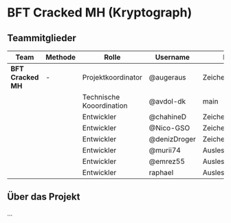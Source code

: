 # BFT Cracked MH (Kryptograph)

## Teammitglieder

| Team    	| Methode 	|Rolle		|Username	|Branch		|
| ----------- 	| ----------- 	|-----------		|-----------	|-----------	|
|**BFT Cracked MH**	|-|Projektkoordinator|@augeraus|ZeichenAusgeben|
|   		|  |Technische Kooordination|@avdol-dk|main|
|   		| |Entwickler|@chahineD|ZeichenErsetzen|
|   		| |Entwickler|@Nico-GSO|ZeichenEntfernen|
|   		| |Entwickler|@denizDroger|ZeichenZählen|
|   		| |Entwickler|@murii74|AuslesenDerTabelle|
|   		| |Entwickler|@emrez55|AuslesenDerChiffre|
|   		| |Entwickler|raphael|AuslesenDerChiffre|

## Über das Projekt
...

